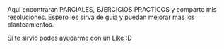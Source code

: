 <proyecto a publicar>
Aqui encontraran PARCIALES, EJERCICIOS PRACTICOS y comparto mis resoluciones. 
Espero les sirva de guia y puedan mejorar mas los planteamientos.











Si te sirvio podes ayudarme con un Like :D

